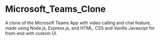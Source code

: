 # Microsoft_Teams_Clone
A clone of the Microsoft Teams App with video calling and chat feature, made using Node.js, Express.js, and HTML, CSS and Vanilla Javascipt for front-end with custom UI.

